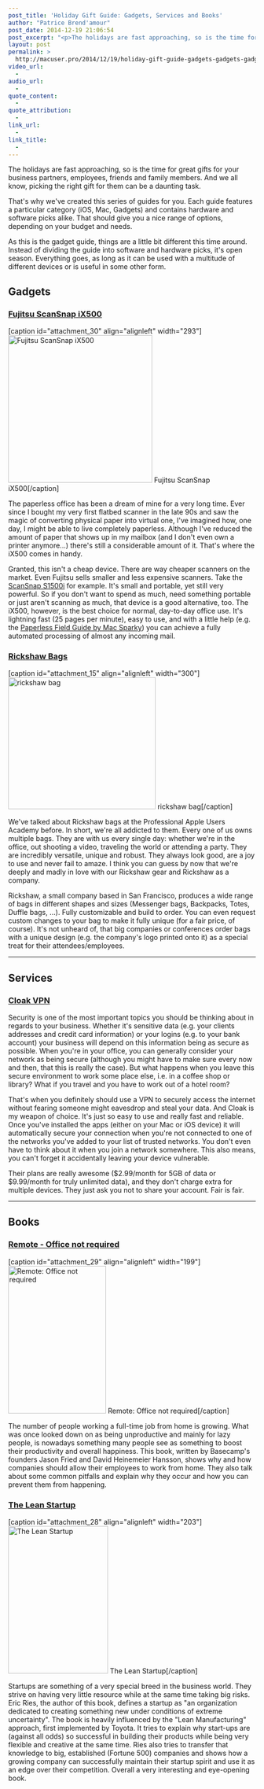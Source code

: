 ```yaml
---
post_title: 'Holiday Gift Guide: Gadgets, Services and Books'
author: "Patrice Brend'amour"
post_date: 2014-12-19 21:06:54
post_excerpt: "<p>The holidays are fast approaching, so is the time for great gifts for your business partners, employees, friends and family members. And we all know, picking the right gift for them can be a daunting task.</p><p>That's why we've created this series of guides for you. Each guide features a particular category (iOS, Mac, Gadgets) and contains hardware and software picks alike. That should give you a nice range of options, depending on your budget and needs.</p><p>As this is the gadget guide, things are a little bit different this time around. Instead of dividing the guide into software and hardware picks, it's open season. Everything goes, as long as it can be used with a multitude of different devices or is useful in some other form.</p><p>Here are our picks:</p><ul><li>Fujitsu ScanSnap iX500</li><li>Rickshaw Bags</li><li>Cloak VPN</li><li>Remote - Office not required</li><li>The Lean Startup</li></ul>"
layout: post
permalink: >
  http://macuser.pro/2014/12/19/holiday-gift-guide-gadgets-gadgets-gadgets/
video_url:
  - 
audio_url:
  - 
quote_content:
  - 
quote_attribution:
  - 
link_url:
  - 
link_title:
  - 
---
```



The holidays are fast approaching, so is the time for great gifts for your business partners, employees, friends and family members. And we all know, picking the right gift for them can be a daunting task.

That's why we've created this series of guides for you. Each guide features a particular category (iOS, Mac, Gadgets) and contains hardware and software picks alike. That should give you a nice range of options, depending on your budget and needs.

As this is the gadget guide, things are a little bit different this time around. Instead of dividing the guide into software and hardware picks, it's open season. Everything goes, as long as it can be used with a multitude of different devices or is useful in some other form.

## Gadgets

### [Fujitsu ScanSnap iX500][0]

[caption id="attachment_30" align="alignleft" width="293"]<a href="http://mup.brendamour.net/wp-content/uploads/2014/12/img.png"><img src="http://mup.brendamour.net/wp-content/uploads/2014/12/img-293x300.png" alt="Fujitsu ScanSnap iX500" width="293" height="300" class="size-medium wp-image-30" /></a> Fujitsu ScanSnap iX500[/caption]

The paperless office has been a dream of mine for a very long time. Ever since I bought my very first flatbed scanner in the late 90s and saw the magic of converting physical paper into virtual one, I've imagined how, one day, I might be able to live completely paperless. Although I've reduced the amount of paper that shows up in my mailbox (and I don't even own a printer anymore...) there's still a considerable amount of it. That's where the iX500 comes in handy.

Granted, this isn't a cheap device. There are way cheaper scanners on the market. Even Fujitsu sells smaller and less expensive scanners. Take the [ScanSnap S1500i][2] for example. It's small and portable, yet still very powerful. So if you don't want to spend as much, need something portable or just aren't scanning as much, that device is a good alternative, too. The iX500, however, is the best choice for normal, day-to-day office use. It's lightning fast (25 pages per minute), easy to use, and with a little help (e.g. the [Paperless Field Guide by Mac Sparky][1]) you can achieve a fully automated processing of almost any incoming mail.

### [Rickshaw Bags][3]

[caption id="attachment_15" align="alignleft" width="300"]<a href="http://mup.brendamour.net/wp-content/uploads/2015/01/rickshaw_bag.png"><img src="http://mup.brendamour.net/wp-content/uploads/2015/01/rickshaw_bag-300x268.png" alt="rickshaw bag" width="300" height="268" class="size-medium wp-image-15" /></a> rickshaw bag[/caption]

We've talked about Rickshaw bags at the Professional Apple Users Academy before. In short, we're all addicted to them.
Every one of us owns multiple bags. They are with us every single day: whether we're in the office, out shooting a video, traveling the world or attending a party. They are incredibly versatile, unique and robust. They always look good, are a joy to use and never fail to amaze. I think you can guess by now that we're deeply and madly in love with our Rickshaw gear and Rickshaw as a company.

Rickshaw, a small company based in San Francisco, produces a wide range of bags in different shapes and sizes (Messenger bags, Backpacks, Totes, Duffle bags, ...). Fully customizable and build to order. You can even request custom changes to your bag to make it fully unique (for a fair price, of course). It's not unheard of, that big companies or conferences order bags with a unique design (e.g. the company's logo printed onto it) as a special treat for their attendees/employees.

- - -

## Services

### [Cloak VPN][4]

Security is one of the most important topics you should be thinking about in regards to your business. Whether it's sensitive data (e.g. your clients addresses and credit card information) or your logins (e.g. to your bank account) your business will depend on this information being as secure as possible.
When you're in your office, you can generally consider your network as being secure (although you might have to make sure every now and then, that this is really the case). But what happens when you leave this secure environment to work some place else, i.e. in a coffee shop or library? What if you travel and you have to work out of a hotel room?

That's when you definitely should use a VPN to securely access the internet without fearing someone might eavesdrop and steal your data. And Cloak is my weapon of choice. It's just so easy to use and really fast and reliable. Once you've installed the apps (either on your Mac or iOS device) it will automatically secure your connection when you're not connected to one of the networks you've added to your list of trusted networks. You don't even have to think about it when you join a network somewhere. This also means, you can't forget it accidentally leaving your device vulnerable.

Their plans are really awesome ($2.99/month for 5GB of data or $9.99/month for truly unlimited data), and they don't charge extra for multiple devices. They just ask you not to share your account. Fair is fair.

- - -

## Books

### [Remote - Office not required][5]

[caption id="attachment_29" align="alignleft" width="199"]<a href="http://mup.brendamour.net/wp-content/uploads/2014/12/img.jpg"><img src="http://mup.brendamour.net/wp-content/uploads/2014/12/img-199x300.jpg" alt="Remote: Office not required" width="199" height="300" class="size-medium wp-image-29" /></a> Remote: Office not required[/caption]

The number of people working a full-time job from home is growing. What was once looked down on as being unproductive and mainly for lazy people, is nowadays something many people see as something to boost their productivity and overall happiness. This book, written by Basecamp's founders Jason Fried and David Heinemeier Hansson, shows why and how companies should allow their employees to work from home. They also talk about some common pitfalls and explain why they occur and how you can prevent them from happening.

### [The Lean Startup][6]

[caption id="attachment_28" align="alignleft" width="203"]<a href="http://mup.brendamour.net/wp-content/uploads/2014/12/lean_startup.jpg"><img src="http://mup.brendamour.net/wp-content/uploads/2014/12/lean_startup-203x300.jpg" alt="The Lean Startup" width="203" height="300" class="size-medium wp-image-28" /></a> The Lean Startup[/caption]

Startups are something of a very special breed in the business world. They strive on having very little resource while at the same time taking big risks. Eric Ries, the author of this book, defines a startup as "an organization dedicated to creating something new under conditions of extreme uncertainty". The book is heavily influenced by the "Lean Manufacturing" approach, first implemented by Toyota. It tries to explain why start-ups are (against all odds) so successful in building their products while being very flexible and creative at the same time. Ries also tries to transfer that knowledge to big, established (Fortune 500) companies and shows how a growing company can successfully maintain their startup spirit and use it as an edge over their competition. Overall a very interesting and eye-opening book.

[0]: http://smile.amazon.com/Fujitsu-ScanSnap-iX500-Scanner-PA03656-B005/dp/B00ATZ9QMO/
[2]: http://smile.amazon.com/Fujitsu-ScanSnap-S1300i-Document-Scanner/dp/B008HBFADQ/
[1]: https://itunes.apple.com/us/book/paperless/id520393162?mt=11&amp;uo=4&amp;at=1l3vb3F
[3]: http://rickshawbags.com
[4]: http://GetCloak.com
[5]: http://www.amazon.com/Remote-Office-Required-Jason-Fried/dp/0804137501/
[6]: http://www.amazon.com/Lean-Startup-Entrepreneurs-Continuous-Innovation/dp/0307887898/